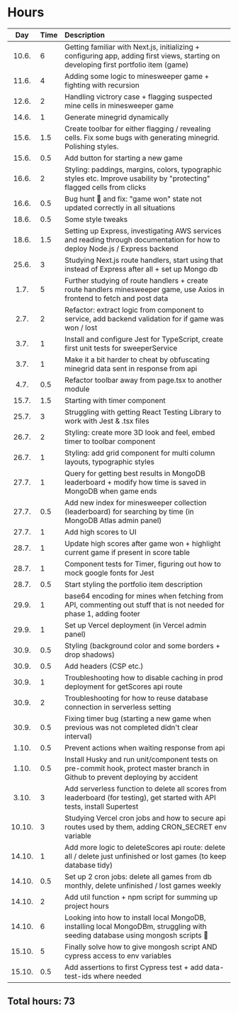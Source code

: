 # Hours

|  Day   | Time | Description                                                                                                                           |
| :----: | :--- | :------------------------------------------------------------------------------------------------------------------------------------ |
| 10.6.  | 6    | Getting familiar with Next.js, initializing + configuring app, adding first views, starting on developing first portfolio item (game) |
| 11.6.  | 4    | Adding some logic to minesweeper game + fighting with recursion                                                                       |
| 12.6.  | 2    | Handling victrory case + flagging suspected mine cells in minesweeper game                                                            |
| 14.6.  | 1    | Generate minegrid dynamically                                                                                                         |
| 15.6.  | 1.5  | Create toolbar for either flagging / revealing cells. Fix some bugs with generating minegrid. Polishing styles.                       |
| 15.6.  | 0.5  | Add button for starting a new game                                                                                                    |
| 16.6.  | 2    | Styling: paddings, margins, colors, typographic styles etc. Improve usability by "protecting" flagged cells from clicks               |
| 16.6.  | 0.5  | Bug hunt 🐛 and fix: "game won" state not updated correctly in all situations                                                         |
| 18.6.  | 0.5  | Some style tweaks                                                                                                                     |
| 18.6.  | 1.5  | Setting up Express, investigating AWS services and reading through documentation for how to deploy Node.js / Express backend          |
| 25.6.  | 3    | Studying Next.js route handlers, start using that instead of Express after all + set up Mongo db                                      |
|  1.7.  | 5    | Further studying of route handlers + create route handlers minesweeper game, use Axios in frontend to fetch and post data             |
|  2.7.  | 2    | Refactor: extract logic from component to service, add backend validation for if game was won / lost                                  |
|  3.7.  | 1    | Install and configure Jest for TypeScript, create first unit tests for sweeperService                                                 |
|  3.7.  | 1    | Make it a bit harder to cheat by obfuscating minegrid data sent in response from api                                                  |
|  4.7.  | 0.5  | Refactor toolbar away from page.tsx to another module                                                                                 |
| 15.7.  | 1.5  | Starting with timer component                                                                                                         |
| 25.7.  | 3    | Struggling with getting React Testing Library to work with Jest & .tsx files                                                          |
| 26.7.  | 2    | Styling: create more 3D look and feel, embed timer to toolbar component                                                               |
| 26.7.  | 1    | Styling: add grid component for multi column layouts, typographic styles                                                              |
| 27.7.  | 1    | Query for getting best results in MongoDB leaderboard + modify how time is saved in MongoDB when game ends                            |
| 27.7.  | 0.5  | Add new index for minesweeper collection (leaderboard) for searching by time (in MongoDB Atlas admin panel)                           |
| 27.7.  | 1    | Add high scores to UI                                                                                                                 |
| 28.7.  | 1    | Update high scores after game won + highlight current game if present in score table                                                  |
| 28.7.  | 1    | Component tests for Timer, figuring out how to mock google fonts for Jest                                                             |
| 28.7.  | 0.5  | Start styling the portfolio item description                                                                                          |
| 29.9.  | 1    | base64 encoding for mines when fetching from API, commenting out stuff that is not needed for phase 1, adding footer                  |
| 29.9.  | 1    | Set up Vercel deployment (in Vercel admin panel)                                                                                      |
| 30.9.  | 0.5  | Styling (background color and some borders + drop shadows)                                                                            |
| 30.9.  | 0.5  | Add headers (CSP etc.)                                                                                                                |
| 30.9.  | 1    | Troubleshooting how to disable caching in prod deployment for getScores api route                                                     |
| 30.9.  | 2    | Troubleshooting for how to reuse database connection in serverless setting                                                            |
| 30.9.  | 0.5  | Fixing timer bug (starting a new game when previous was not completed didn't clear interval)                                          |
| 1.10.  | 0.5  | Prevent actions when waiting response from api                                                                                        |
| 1.10.  | 0.5  | Install Husky and run unit/component tests on pre-commit hook, protect master branch in Github to prevent deploying by accident       |
| 3.10.  | 3    | Add serverless function to delete all scores from leaderboard (for testing), get started with API tests, install Supertest            |
| 10.10. | 3    | Studying Vercel cron jobs and how to secure api routes used by them, adding CRON_SECRET env variable                                  |
| 14.10. | 1    | Add more logic to deleteScores api route: delete all / delete just unfinished or lost games (to keep database tidy)                   |
| 14.10. | 0.5  | Set up 2 cron jobs: delete all games from db monthly, delete unfinished / lost games weekly                                           |
| 14.10. | 2    | Add util function + npm script for summing up project hours                                                                           |
| 14.10. | 6    | Looking into how to install local MongoDB, installing local MongoDBm, struggling with seeding database using mongosh scripts 🤯       |
| 15.10. | 5    | Finally solve how to give mongosh script AND cypress access to env variables                                                          |
| 15.10. | 0.5  | Add assertions to first Cypress test + add data-test-ids where needed                                                                 |

## Total hours: 73
